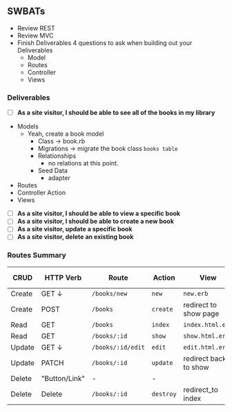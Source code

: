 ## SWBATs
- Review REST
- Review MVC
- Finish Deliverables
4 questions to ask when building out your Deliverables
  - Model
  - Routes
  - Controller
  - Views


### Deliverables
 - [ ] **As a site visitor, I should be able to see all of the books in my library**
  - Models
    - Yeah, create a book model
      - Class -> book.rb
      - Migrations -> migrate the book class
      `books table `
      - Relationships
        - no relations at this point.
      - Seed Data
        - adapter
  - Routes
  - Controller Action
  - Views
 - [ ] **As a site visitor, I should be able to view a specific book**
 - [ ] **As a site visitor, I should be able to create a new book**
 - [ ] **As a site visitor, update a specific book**
 - [ ] **As a site visitor, delete an existing book**

### Routes Summary
| CRUD | HTTP Verb  | Route  | Action  |  View | Used For |
|---|---|---|---|---|---|
| Create | GET &darr; | `/books/new`  | `new` |`new.erb`  |  |
| Create | POST | `/books`  |  `create` |redirect to show page| |
| Read |GET | `/books`  | `index`  | `index.html.erb`| |
| Read |GET | `/books/:id`| `show`| `show.html.erb` | |
| Update | GET &darr; | `/books/:id/edit`  | `edit`| `edit.html.erb` | |
| Update  | PATCH | `/books/:id`  | `update` | redirect back to show| |
| Delete  | "Button/Link" |  - |  - | |  |
| Delete | Delete |  `/books/:id` |  `destroy`| redirect_to index||
